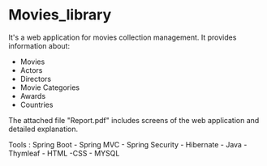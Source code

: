 # Movies_library

It's a web application for movies collection management.
It provides information about:
- Movies
- Actors
- Directors
- Movie Categories
- Awards
- Countries

The attached file "Report.pdf" includes screens of the web application and detailed explanation.

Tools : Spring Boot - Spring MVC - Spring Security - Hibernate - Java - Thymleaf - HTML -CSS - MYSQL
